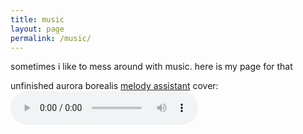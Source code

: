 ```yaml
---
title: music
layout: page
permalink: /music/
---
```

sometimes i like to mess around with music. here is my page for that

unfinished aurora borealis <a href="https://www.myriad-online.com/en/products/melody.htm" target="_blank">melody assistant</a> cover:
<audio controls src="/assets/unfinished_aurora_borealis_cover.mp3"><a href="/assets/unfinished_aurora_borealis_cover.mp3">download audio</a></audio>